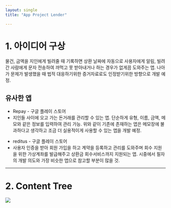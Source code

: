 ```yaml
---
layout: single
title: "App Project Lender"

---
```


# 1. 아이디어 구상

물건, 금액을 지인에게 빌려줄 때 기록하면 상환 날짜에 자동으로 사용자에게 알림, 빌려간 사람에게 문자 전송하여 까먹고 못 받아내거나 하는 경우가 없게끔 도와주는 앱.
나아가 문제가 발생했을 때 법적 대응하기위한 증거자료로도 인정받기위한 방향으로 개발 예정.
<br>
## 유사한 앱
  - Repay - 구글 플레이 스토어
  - 지인들 사이에 오고 가는 돈거래를 관리할 수 있는 앱. 단순하게 유형, 이름, 금액, 메모와 같은 정보를 입력하여 관리 가능. 위와 같이 기존에 존재하는 앱은 메모장에 불과하다고 생각하고 조금 더 실용적이게 사용할 수 있는 앱을 개발 예정.
  + reditus - 구글 플레이 스토어
  + 사용자 인증을 받아 회원 가입을 하고 계약을 등록하고 관리를 도와주며 회수 지원을 위한 가상계좌를 발급해주고 상환금 회수서비스까지 지원되는 앱. 시중에서 필자의 개발 의도와 가장 비슷한 앱으로 참고할 부분이 많을 것.
---
# 2. Content Tree 
<img src="https://user-images.githubusercontent.com/96991512/158811191-96266631-906c-4d46-9461-1d2eaef2f40d.jpg" />
